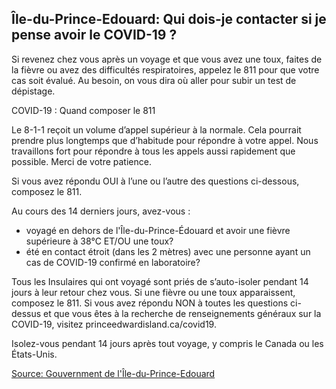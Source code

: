 ## Île-du-Prince-Edouard: Qui dois-je contacter si je pense avoir le COVID-19 ?

Si revenez chez vous après un voyage et que vous avez une toux, faites de la fièvre ou avez des difficultés respiratoires, appelez le 811 pour que votre cas soit évalué. Au besoin, on vous dira où aller pour subir un test de dépistage.

COVID-19 : Quand composer le 811

Le 8-1-1 reçoit un volume d’appel supérieur à la normale. Cela pourrait prendre plus longtemps que d’habitude pour répondre à votre appel. Nous travaillons fort pour répondre à tous les appels aussi rapidement que possible. Merci de votre patience.

Si vous avez répondu OUI à l’une ou l’autre des questions ci-dessous, composez le 811.

Au cours des 14 derniers jours, avez-vous :

- voyagé en dehors de l'Île-du-Prince-Édouard et avoir une fièvre supérieure à 38°C ET/OU une toux?
- été en contact étroit (dans les 2 mètres) avec une personne ayant un cas de COVID-19 confirmé en laboratoire?

Tous les Insulaires qui ont voyagé sont priés de s’auto-isoler pendant 14 jours à leur retour chez vous. Si une fièvre ou une toux apparaissent, composez le 811. Si vous avez répondu NON à toutes les questions ci-dessus et que vous êtes à la recherche de renseignements généraux sur la COVID-19, visitez princeedwardisland.ca/covid19.

Isolez-vous pendant 14 jours après tout voyage, y compris le Canada ou les États-Unis. 

[Source: Gouvernment de l'Île-du-Prince-Edouard](https://www.princeedwardisland.ca/fr/information/sante-et-mieux-etre/covid-19-quand-devrais-je-composer-le-811)
